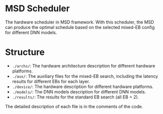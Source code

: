 # MSD Scheduler
The hardware scheduler in MSD framework. With this scheduler, the MSD can produce the optimal schedule based on the selected mixed-EB config for different DNN models.

# Structure
- `./archs/`: The hardware architecture description for different hardware platforms.
- `./aux/`: The auxiliary files for the mixed-EB search, including the latency results for different EBs for each layer.
- `./device/`: The hardware description for different hardware platforms.
- `./models/`: The DNN models description for different DNN models.
- `./results/`: The results for the standard EB search (all EB = 2).

The detailed description of each file is in the comments of the code.